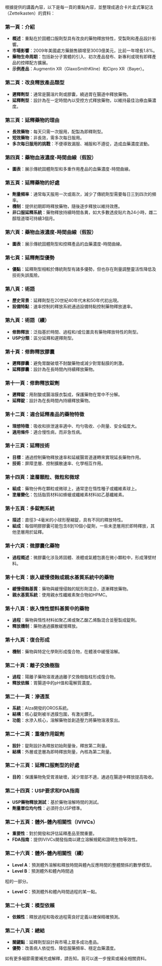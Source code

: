根據提供的講義內容，以下是每一頁的重點內容，並整理成適合卡片盒式筆記法（Zettelkasten）的資料：

### 第一頁：介紹
- **概述**：重點在於固體口服劑型具有改良的藥物釋放特性，受製劑和產品設計影響。
- **市場影響**：2009年美國處方藥銷售額增至3003億美元，比前一年增長1.8%。
- **藥物生命周期**：包括新分子實體的引入、初次產品發布、新專利或現有即釋產品的控釋配方擴展。
- **示例產品**：Augmentin XR（GlaxoSmithKline）和Cipro XR（Bayer）。

### 第二頁：改良釋放產品類型
- **遲釋劑型**：通常是腸溶片劑或膠囊，繞過胃在腸道中釋放藥物。
- **延釋劑型**：設計為在一定時間內以受控方式釋放藥物，以維持最佳治療血藥濃度。

### 第三頁：延釋藥物的理由
- **長效藥物**：每天只需一次服用，配製為即釋劑型。
- **短效藥物**：非長效，需多次每日服用。
- **多次每日服用的挑戰**：不便導致漏服、補服和不遵從，造成血藥濃度波動。

### 第四頁：藥物血液濃度-時間曲線（假設）
- **圖表**：展示傳統固體劑型和多重作用產品的血藥濃度-時間曲線。

### 第五頁：延釋藥物的好處
- **劑量頻率**：通常每天服用一次或兩次，減少了傳統劑型需要每日三到四次的頻率。
- **機制**：提供初期即時釋放藥物，隨後逐步釋放以維持效應。
- **非口服延釋系統**：藥物釋放持續時間各異，如大多數透皮貼片為24小時，雌二醇陰道環可持續3個月。

### 第六頁：藥物血液濃度-時間曲線（假設）
- **圖表**：展示傳統固體劑型和控釋產品的血藥濃度-時間曲線。

### 第七頁：延釋劑型優勢
- **優點**：延釋劑型相較於傳統劑型有諸多優勢，但也存在劑量調整靈活性降低及技術失誤風險。

### 第八頁：術語
- **歷史背景**：延釋劑型在20世紀40年代末和50年代初出現。
- **設備特點**：速率控制的釋放系統通過設備特點控制藥物釋放速率。

### 第九頁：術語（續）
- **修飾釋放**：泛指基於時間、過程和/或位置具有藥物釋放特性的劑型。
- **USP分類**：區分延釋和遲釋劑型。

### 第十頁：修飾釋放膠囊
- **遲釋膠囊**：避免胃酸破壞不耐酸藥物或減少對胃黏膜的刺激。
- **延釋膠囊**：設計為在長時間內持續釋放藥物。

### 第十一頁：修飾釋放錠劑
- **遲釋錠**：用耐酸或腸溶膜衣製成，保護藥物在胃中不分解。
- **延釋錠**：設計為在長時間內持續釋放藥物。

### 第十二頁：適合延釋產品的藥物特徵
- **理想特徵**：吸收和排泄速率適中、均勻吸收、小劑量、安全幅度大。
- **適用條件**：適合慢性病，而非急性病。

### 第十三頁：延釋技術
- **目標**：通過控制藥物釋放速率和延緩腸胃道運轉來實現延長藥物作用。
- **技術**：屏障塗層、控制擴散速率、化學相互作用。

### 第十四頁：塗層顆粒、微粒和微球
- **組成**：藥物分佈在顆粒或微球上，通常塗在惰性種子或纖維素球上。
- **塗層變化**：包括脂質材料如蜂蠟或纖維素材料如乙基纖維素。

### 第十五頁：多錠劑系統
- **描述**：直徑3-4毫米的小球形壓縮錠，具有不同的釋放特性。
- **組成**：每個明膠膠囊可能包含8到10個小錠劑，一些未塗層用於即時釋放，其他塗層用於延釋。

### 第十六頁：微膠囊化藥物
- **過程概述**：微膠囊化涉及將固體、液體或氣體包裹在微小顆粒中，形成薄壁材料。

### 第十七頁：嵌入緩慢侵蝕或親水基質系統中的藥物
- **緩慢侵蝕基質**：藥物與緩慢侵蝕的賦形劑混合，逐漸釋放藥物。
- **親水基質系統**：使用親水性纖維素聚合物如HPMC。

### 第十八頁：嵌入惰性塑料基質中的藥物
- **過程**：藥物與惰性材料如聚乙烯或聚乙酸乙烯酯混合並壓製成錠劑。
- **釋放機制**：藥物通過擴散緩慢釋放。

### 第十九頁：復合形成
- **機制**：藥物與特定化學劑形成復合物，在體液中緩慢溶解。

### 第二十頁：離子交換樹脂
- **過程**：陽離子藥物溶液通過離子交換樹脂柱形成復合物。
- **釋放依賴**：胃腸道中的pH值和電解質濃度。

### 第二十一頁：滲透泵
- **系統**：Alza開發的OROS系統。
- **結構**：核心錠劑被半透膜包圍，有激光鑽孔。
- **功能**：水滲入核心，溶解藥物並創造壓力將藥物溶液泵出。

### 第二十二頁：重複作用錠劑
- **設計**：錠劑設計為釋放初始劑量後，釋放第二劑量。
- **結構**：外層或塗層為即時釋放劑量，內核為第二劑量。

### 第二十三頁：延釋口服劑型的好處
- **目的**：保護藥物免受胃液破壞，減少胃部不適，通過在腸道中釋放提高吸收。

### 第二十四頁：USP要求和FDA指南
- **USP藥物釋放測試**：基於藥物溶解時間的測試。
- **劑量單位均勻性**：必須符合USP標準。

### 第二十五頁：體外-體內相關性（IVIVCs）
- **重要性**：對於開發和評估延釋產品至關重要。
- **FDA指南**：提供IVIVCs開發指南以建立溶解規範和證明生物等效性。

### 第二十六頁：體外-體內相關性（續）
- **Level A**：預測體外溶解和釋放時間與體內反應時間的整體關係的數學模型。
- **Level B**：預測體外和體內時間過

程的一部分。
- **Level C**：預測體外和體內時間過程的某一點。

### 第二十七頁：模型依賴
- **依賴性**：釋放過程和吸收過程需良好定義以確保精確預測。

### 第二十八頁：總結
- **關鍵點**：延釋劑型設計與市場上眾多成功產品。
- **優勢**：改善病人依從性、降低服藥頻率、穩定血藥濃度。

如有更多細節需要補充或解釋，請告知。我可以進一步搜索或補全相關資料。